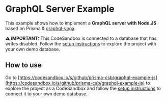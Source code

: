 # GraphQL Server Example

This example shows how to implement a **GraphQL server with Node.JS** based on Prisma & [graphql-yoga](https://github.com/prisma/graphql-yoga).

**⚠️ IMPORTANT:** This CodeSandbox is connected to a database that has writes disabled. Follow the [setup instructions](./SETUP.md) to explore the project with your own demo database.

## How to use

Go to [https://codesandbox.io/s/github/prisma-csb/graphql-example-js](https://codesandbox.io/s/github/prisma-csb/graphql-example-js) to explore the project as a CodeSandbox and follow the [setup instructions](./SETUP.md) to connect it to your own demo database.